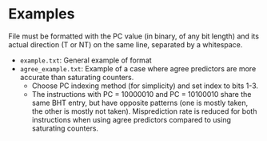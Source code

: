 # Examples
File must be formatted with the PC value (in binary, of any bit length) and its actual direction (T or NT) on the same line, separated by a whitespace.
- `example.txt`: General example of format
- `agree_example.txt`: Example of a case where agree predictors are more accurate than saturating counters. 
    - Choose PC indexing method (for simplicity) and set index to bits 1-3.
    - The instructions with PC = 10000010 and PC = 10100010 share the same BHT entry, but have opposite patterns (one is mostly taken, the other is mostly not taken). Misprediction rate is reduced for both instructions when using agree predictors compared to using saturating counters.
